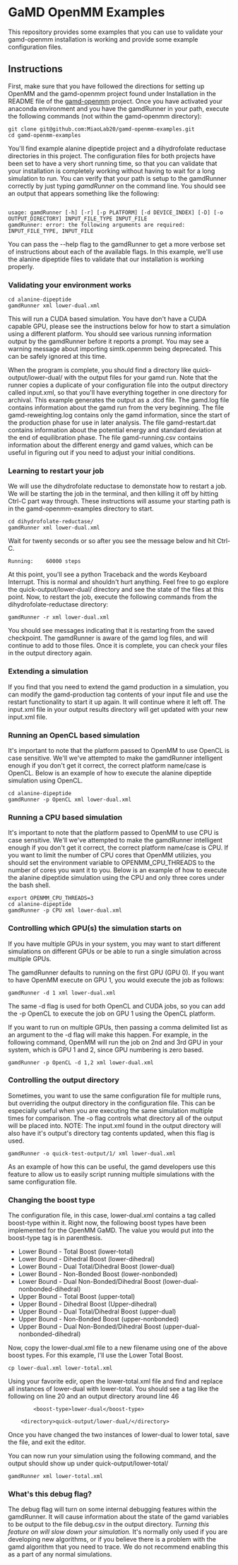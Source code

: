 # GaMD OpenMM Examples

  This repository provides some examples that you can use to validate your gamd-openmm installation is working and provide some example configuration files.

## Instructions

First, make sure that you have followed the directions for setting up OpenMM and the gamd-openmm project found under Installation in the README file of the [gamd-openmm](https://github.com/MiaoLab20/gamd-openmm) project.  Once you have activated your anaconda environment and you have the gamdRunner in your path, execute the following commands (not within the gamd-openmm directory):

```
git clone git@github.com:MiaoLab20/gamd-openmm-examples.git
cd gamd-openmm-examples

```

You'll find example alanine dipeptide project and a dihydrofolate reductase directories in this project.  The configuration files for both projects have been set to have a very short running time, so that you can validate that your installation is completely working without having to wait for a long simulation to run.  You can verify that your path is setup to the gamdRunner correctly by just typing *gamdRunner* on the command line.  You should see an output that appears something like the following:

```

usage: gamdRunner [-h] [-r] [-p PLATFORM] [-d DEVICE_INDEX] [-D] [-o OUTPUT_DIRECTORY] INPUT_FILE_TYPE INPUT_FILE
gamdRunner: error: the following arguments are required: INPUT_FILE_TYPE, INPUT_FILE

```

You can pass the --help flag to the gamdRunner to get a more verbose set of instructions about each of the available flags.  In this example, we'll use the alanine dipeptide files to validate that our installation is working properly.

### Validating your environment works

```
cd alanine-dipeptide
gamdRunner xml lower-dual.xml
```

This will run a CUDA based simulation.  You have don't have a CUDA capable GPU, please see the instructions below for how to start a simulation using a different platform.  You should see various running information output by the gamdRunner before it reports a prompt.  You may see a warning message about importing simtk.openmm being deprecated.  This can be safely ignored at this time.

When the program is complete, you should find a directory like quick-output/lower-dual/ with the output files for your gamd run.  Note that the runner copies a duplicate of your configuration file into the output directory called input.xml, so that you'll have everything together in one directory for archival.  This example generates the output as a .dcd file.  The gamd.log file contains information about the gamd run from the very beginning.  The file gamd-reweighting.log contains only the gamd information, since the start of the production phase for use in later analysis.  The file gamd-restart.dat contains information about the potential energy and standard deviation at the end of equilibration phase.  The file gamd-running.csv contains information about the different energy and gamd values, which can be useful in figuring out if you need to adjust your initial conditions.


### Learning to restart your job

We will use the dihydrofolate reductase to demonstate how to restart a job.  We will be starting the job in the terminal, and then killing it off by hitting Ctrl-C part way through.  These instructions will assume your starting path is in the gamd-openmm-examples directory to start.

```
cd dihydrofolate-reductase/
gamdRunner xml lower-dual.xml
```

Wait for twenty seconds or so after you see the message below and hit Ctrl-C.
```
Running:	60000 steps
```

At this point, you'll see a python Traceback and the words Keyboard Interrupt.  This is normal and shouldn't hurt anything.  Feel free to go explore the quick-output/lower-dual/ directory and see the state of the files at this point.  Now, to restart the job, execute the following commands from the dihydrofolate-reductase directory:

```
gamdRunner -r xml lower-dual.xml
```

You should see messages indicating that it is restarting from the saved checkpoint.  The gamdRunner is aware of the gamd log files, and will continue to add to those files.  Once it is complete, you can check your files in the output directory again.

### Extending a simulation

If you find that you need to extend the gamd production in a simulation, you can modify the gamd-production tag contents of your input file and use the restart functionality to start it up again.  It will continue where it left off.  The input.xml file in your output results directory will get updated with your new input.xml file.


### Running an OpenCL based simulation

It's important to note that the platform passed to OpenMM to use OpenCL is case sensitive.  We'll we've attempted to make the gamdRunner intelligent enough if you don't get it correct, the correct platform name/case is OpenCL.  Below is an example of how to execute the alanine dipeptide simulation using OpenCL.


```
cd alanine-dipeptide
gamdRunner -p OpenCL xml lower-dual.xml
```

### Running a CPU based simulation

It's important to note that the platform passed to OpenMM to use CPU is case sensitive.  We'll we've attempted to make the gamdRunner intelligent enough if you don't get it correct, the correct platform name/case is CPU.  If you want to limit the number of CPU cores that OpenMM utilizies, you should set the environment variable to OPENMM_CPU_THREADS to the number of cores you want it to you.  Below is an example of how to execute the alanine dipeptide simulation using the CPU and only three cores under the bash shell.


```
export OPENMM_CPU_THREADS=3
cd alanine-dipeptide
gamdRunner -p CPU xml lower-dual.xml
```


### Controlling which GPU(s) the simulation starts on

If you have multiple GPUs in your system, you may want to start different simulations on different GPUs or be able to run a single simulation across multiple GPUs.

The gamdRunner defaults to running on the first GPU (GPU 0).  If you want to have OpenMM execute on GPU 1, you would execute the job as follows:

```
gamdRunner -d 1 xml lower-dual.xml
```

The same -d flag is used for both OpenCL and CUDA jobs, so you can add the -p OpenCL to execute the job on GPU 1 using the OpenCL platform.

If you want to run on multiple GPUs, then passing a comma delimited list as an argument to the -d flag will make this happen.  For example, in the following command, OpenMM will run the job on 2nd and 3rd GPU in your system, which is GPU 1 and 2, since GPU numbering is zero based.
```
gamdRunner -p OpenCL -d 1,2 xml lower-dual.xml
```

### Controlling the output directory

Sometimes, you want to use the same configuration file for multiple runs, but overriding the output directory in the configuration file.  This can be especially useful when you are executing the same simulation multiple times for comparison.  The -o flag controls what directory all of the output will be placed into.  NOTE:  The input.xml found in the output directory will also have it's output's directory tag contents updated, when this flag is used.

```
gamdRunner -o quick-test-output/1/ xml lower-dual.xml
```

As an example of how this can be useful, the gamd developers use this feature to allow us to easily script running multiple simulations with the same configuration file.

### Changing the boost type

The configuration file, in this case, lower-dual.xml contains a tag called boost-type within it.  Right now, the following boost types have been implemented for the OpenMM GaMD.  The value you would put into the boost-type tag is in parenthesis.

* Lower Bound - Total Boost (lower-total)
* Lower Bound - Dihedral Boost (lower-dihedral)
* Lower Bound - Dual Total/Dihedral Boost (lower-dual)
* Lower Bound - Non-Bonded Boost (lower-nonbonded)
* Lower Bound - Dual Non-Bonded/Dihedral Boost (lower-dual-nonbonded-dihedral)
* Upper Bound - Total Boost (upper-total)
* Upper Bound - Dihedral Boost (Upper-dihedral)
* Upper Bound - Dual Total/Dihedral Boost (upper-dual)
* Upper Bound - Non-Bonded Boost (upper-nonbonded)
* Upper Bound - Dual Non-Bonded/Dihedral Boost (upper-dual-nonbonded-dihedral)


Now, copy the lower-dual.xml file to a new filename using one of the above boost types.  For this example, I'll use the Lower Total Boost.

```
cp lower-dual.xml lower-total.xml
```

Using your favorite edir, open the lower-total.xml file and find and replace all instances of lower-dual with lower-total.  You should see a tag like the following on line 20 and an output directory around line 46

```
        <boost-type>lower-dual</boost-type>
```
```
	<directory>quick-output/lower-dual/</directory>
```

Once you have changed the two instances of lower-dual to lower total, save the file, and exit the editor.

You can now run your simulation using the following command, and the output should show up under quick-output/lower-total/

```
gamdRunner xml lower-total.xml
```


### What's this debug flag?

The debug flag will turn on some internal debugging features within the gamdRunner.  It will cause information about the state of the gamd variables to be output to the file debug.csv in the output directory.  *Turning this feature on will slow down your simulation.*  It's normally only used if you are developing new algorithms, or if you believe there is a problem with the gamd algorithm that you need to trace.  We do not recommend enabling this as a part of any normal simulations.

